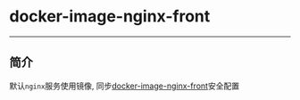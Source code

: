 # docker-image-nginx-front

---

## 简介

默认`nginx`服务使用镜像, 同步[docker-image-nginx-front](https://github.com/marmot-cn/docker-image-nginx-front)安全配置


